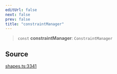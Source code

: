 ```yaml
---
editUrl: false
next: false
prev: false
title: "constraintManager"
---
```


> `const` **constraintManager**: `ConstraintManager`

## Source

[shapes.ts:3341](https://github.com/dgmjs/dgmjs/blob/main/packages/core/src/shapes.ts#L3341)
